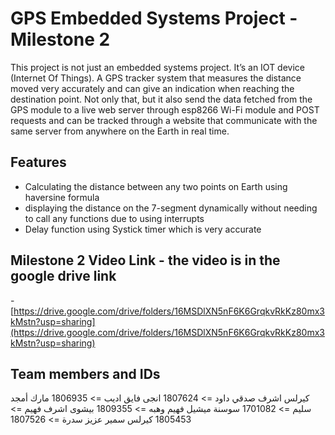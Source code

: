 # GPS Embedded Systems Project - Milestone 2

This project is not just an embedded systems project. It’s an IOT device (Internet Of Things). A GPS tracker system that measures the distance moved very accurately and can give an indication when reaching the destination point. Not only that, but it also send the data fetched from the GPS module to a live web server through esp8266 Wi-Fi module and POST requests and can be tracked through a website that communicate with the same server from anywhere on the Earth in real time.

## Features

- Calculating the distance between any two points on Earth using haversine formula
- displaying the distance on the 7-segment dynamically without needing to call any functions due to using interrupts
- Delay function using Systick timer which is very accurate

## Milestone 2 Video Link - the video is in the google drive link

-[https://drive.google.com/drive/folders/16MSDlXN5nF6K6GrqkvRkKz80mx3kMstn?usp=sharing](https://drive.google.com/drive/folders/16MSDlXN5nF6K6GrqkvRkKz80mx3kMstn?usp=sharing)

## Team members and IDs

كيرلس اشرف صدقي داود => 1807624
انجى فايق اديب => 1806935
مارك أمجد سليم => 1701082
سوسنة ميشيل فهيم وهبه => 1809355
بيشوى اشرف فهيم => 1805453
كيرلس سمير عزيز سدرة => 1807526
